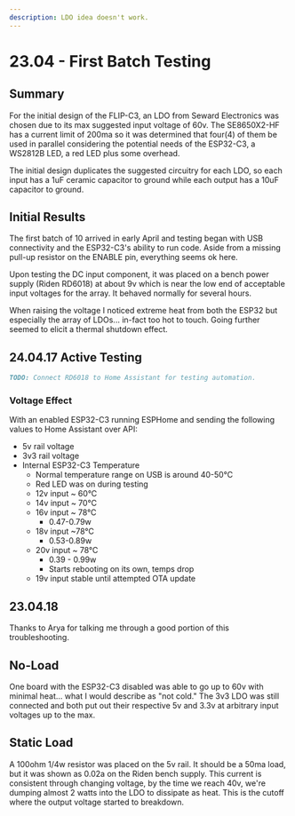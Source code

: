 ```yaml
---
description: LDO idea doesn't work.
---
```


# 23.04 - First Batch Testing

## Summary

For the initial design of the FLIP-C3, an LDO from Seward Electronics was chosen due to its max suggested input voltage of 60v. The SE8650X2-HF has a current limit of 200ma so it was determined that four(4) of them be used in parallel considering the potential needs of the ESP32-C3, a WS2812B LED, a red LED plus some overhead.

The initial design duplicates the suggested circuitry for each LDO, so each input has a 1uF ceramic capacitor to ground while each output has a 10uF capacitor to ground.

## Initial Results

The first batch of 10 arrived in early April and testing began with USB connectivity and the ESP32-C3's ability to run code. Aside from a missing pull-up resistor on the ENABLE pin, everything seems ok here.&#x20;

Upon testing the DC input component, it was placed on a bench power supply (Riden RD6018) at about 9v which is near the low end of acceptable input voltages for the array. It behaved normally for several hours.

When raising the voltage I noticed extreme heat from both the ESP32 but especially the array of LDOs... in-fact too hot to touch. Going further seemed to elicit a thermal shutdown effect.

## 24.04.17 Active Testing

```markdown
TODO: Connect RD6018 to Home Assistant for testing automation.
```

### Voltage Effect

With an enabled ESP32-C3 running ESPHome and sending the following values to Home Assistant over API:

* 5v rail voltage
* 3v3 rail voltage
* Internal ESP32-C3 Temperature
  * Normal temperature range on USB is around 40-50°C
  * Red LED was on during testing
  * 12v input \~ 60°C
  * 14v input \~ 70°C
  * 16v input \~ 78°C
    * 0.47-0.79w
  * 18v input \~78°C
    * 0.53-0.89w
  * 20v input \~ 78°C
    * 0.39 - 0.99w&#x20;
    * Starts rebooting on its own, temps drop
  * 19v input stable until attempted OTA update

## 23.04.18&#x20;

Thanks to Arya for talking me through a good portion of this troubleshooting.

## No-Load

One board with the ESP32-C3 disabled was able to go up to 60v with minimal heat... what I would describe as "not cold." The 3v3 LDO was still connected and both put out their respective 5v and 3.3v at arbitrary input voltages up to the max.&#x20;

## Static Load

A 100ohm 1/4w resistor was placed on the 5v rail. It should be a 50ma load, but it was shown as 0.02a on the Riden bench supply. This current is consistent through changing voltage, by the time we reach 40v, we're dumping almost 2 watts into the LDO to dissipate as heat. This is the cutoff where the output voltage started to breakdown.











